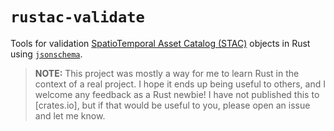 # `rustac-validate`

Tools for validation [SpatioTemporal Asset Catalog (STAC)] objects in Rust using [`jsonschema`].

> **NOTE:** This project was mostly a way for me to learn Rust in the context of a real project. I
> hope it ends up being useful to others, and I welcome any feedback as a Rust newbie! I have not
> published this to [crates.io], but if that would be useful to you, please open an issue and let me
> know.


[SpatioTemporal Asset Catalog (STAC)]: https://stacspec.org/
[`jsonschema`]: https://docs.rs/jsonschema
[`crates.io`]: https://crates.io/